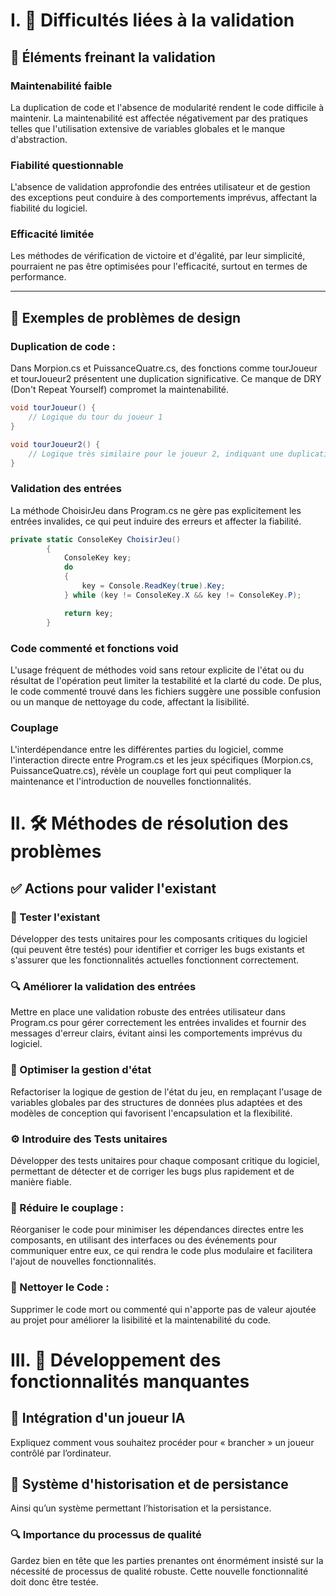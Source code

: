 # I. 🚧 Difficultés liées à la validation

## 🔗 Éléments freinant la validation

### Maintenabilité faible
La duplication de code et l'absence de modularité rendent le code difficile à maintenir. La maintenabilité est affectée négativement par des pratiques telles que l'utilisation extensive de variables globales et le manque d'abstraction.

### Fiabilité questionnable
L'absence de validation approfondie des entrées utilisateur et de gestion des exceptions peut conduire à des comportements imprévus, affectant la fiabilité du logiciel.

### Efficacité limitée
Les méthodes de vérification de victoire et d'égalité, par leur simplicité, pourraient ne pas être optimisées pour l'efficacité, surtout en termes de performance.

---
## 🐛 Exemples de problèmes de design

### Duplication de code :
Dans Morpion.cs et PuissanceQuatre.cs, des fonctions comme tourJoueur et tourJoueur2 présentent une duplication significative. Ce manque de DRY (Don't Repeat Yourself) compromet la maintenabilité.

```csharp
void tourJoueur() {
    // Logique du tour du joueur 1
}

void tourJoueur2() {
    // Logique très similaire pour le joueur 2, indiquant une duplication
}
```

### Validation des entrées
La méthode ChoisirJeu dans Program.cs ne gère pas explicitement les entrées invalides, ce qui peut induire des erreurs et affecter la fiabilité.
```csharp
private static ConsoleKey ChoisirJeu()
        {
            ConsoleKey key;
            do
            {
                key = Console.ReadKey(true).Key;
            } while (key != ConsoleKey.X && key != ConsoleKey.P);

            return key;
        }
```

### Code commenté et fonctions void
L'usage fréquent de méthodes void sans retour explicite de l'état ou du résultat de l'opération peut limiter la testabilité et la clarté du code. De plus, le code commenté trouvé dans les fichiers suggère une possible confusion ou un manque de nettoyage du code, affectant la lisibilité.

### Couplage
L'interdépendance entre les différentes parties du logiciel, comme l'interaction directe entre Program.cs et les jeux spécifiques (Morpion.cs, PuissanceQuatre.cs), révèle un couplage fort qui peut compliquer la maintenance et l'introduction de nouvelles fonctionnalités.

# II. 🛠 Méthodes de résolution des problèmes

## ✅ Actions pour valider l'existant

### 🧪 Tester l'existant
Développer des tests unitaires pour les composants critiques du logiciel (qui peuvent être testés) pour identifier et corriger les bugs existants et s'assurer que les fonctionnalités actuelles fonctionnent correctement.

### 🔍 Améliorer la validation des entrées 
Mettre en place une validation robuste des entrées utilisateur dans Program.cs pour gérer correctement les entrées invalides et fournir des messages d'erreur clairs, évitant ainsi les comportements imprévus du logiciel.

### 🔄 Optimiser la gestion d'état
Refactoriser la logique de gestion de l'état du jeu, en remplaçant l'usage de variables globales par des structures de données plus adaptées et des modèles de conception qui favorisent l'encapsulation et la flexibilité.

### ⚙️ Introduire des Tests unitaires 
Développer des tests unitaires pour chaque composant critique du logiciel, permettant de détecter et de corriger les bugs plus rapidement et de manière fiable.

### 🔗 Réduire le couplage : 
Réorganiser le code pour minimiser les dépendances directes entre les composants, en utilisant des interfaces ou des événements pour communiquer entre eux, ce qui rendra le code plus modulaire et facilitera l'ajout de nouvelles fonctionnalités.

### 🧹 Nettoyer le Code : 
Supprimer le code mort ou commenté qui n'apporte pas de valeur ajoutée au projet pour améliorer la lisibilité et la maintenabilité du code.

# III. 🌟 Développement des fonctionnalités manquantes

## 🤖 Intégration d'un joueur IA
Expliquez comment vous souhaitez procéder pour « brancher » un joueur contrôlé par l’ordinateur.

## 💾 Système d'historisation et de persistance
Ainsi qu’un système permettant l’historisation et la persistance.

### 🔍 Importance du processus de qualité
Gardez bien en tête que les parties prenantes ont énormément insisté sur la nécessité de processus de qualité robuste. Cette nouvelle fonctionnalité doit donc être testée.
